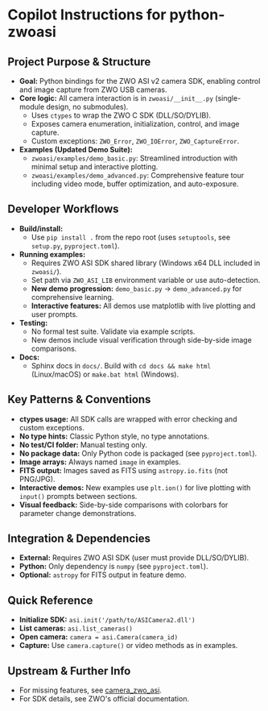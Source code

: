 # Copilot Instructions for python-zwoasi

## Project Purpose & Structure
- **Goal:** Python bindings for the ZWO ASI v2 camera SDK, enabling control and image capture from ZWO USB cameras.
- **Core logic:** All camera interaction is in `zwoasi/__init__.py` (single-module design, no submodules).
  - Uses `ctypes` to wrap the ZWO C SDK (DLL/SO/DYLIB).
  - Exposes camera enumeration, initialization, control, and image capture.
  - Custom exceptions: `ZWO_Error`, `ZWO_IOError`, `ZWO_CaptureError`.
- **Examples (Updated Demo Suite):**
  - `zwoasi/examples/demo_basic.py`: Streamlined introduction with minimal setup and interactive plotting.
  - `zwoasi/examples/demo_advanced.py`: Comprehensive feature tour including video mode, buffer optimization, and auto-exposure.

## Developer Workflows
- **Build/install:**
  - Use `pip install .` from the repo root (uses `setuptools`, see `setup.py`, `pyproject.toml`).
- **Running examples:**
  - Requires ZWO ASI SDK shared library (Windows x64 DLL included in `zwoasi/`).
  - Set path via `ZWO_ASI_LIB` environment variable or use auto-detection.
  - **New demo progression:** `demo_basic.py` → `demo_advanced.py` for comprehensive learning.
  - **Interactive features:** All demos use matplotlib with live plotting and user prompts.
- **Testing:**
  - No formal test suite. Validate via example scripts.
  - New demos include visual verification through side-by-side image comparisons.
- **Docs:**
  - Sphinx docs in `docs/`. Build with `cd docs && make html` (Linux/macOS) or `make.bat html` (Windows).

## Key Patterns & Conventions
- **ctypes usage:** All SDK calls are wrapped with error checking and custom exceptions.
- **No type hints:** Classic Python style, no type annotations.
- **No test/CI folder:** Manual testing only.
- **No package data:** Only Python code is packaged (see `pyproject.toml`).
- **Image arrays:** Always named `image` in examples.
- **FITS output:** Images saved as FITS using `astropy.io.fits` (not PNG/JPG).
- **Interactive demos:** New examples use `plt.ion()` for live plotting with `input()` prompts between sections.
- **Visual feedback:** Side-by-side comparisons with colorbars for parameter change demonstrations.

## Integration & Dependencies
- **External:** Requires ZWO ASI SDK (user must provide DLL/SO/DYLIB).
- **Python:** Only dependency is `numpy` (see `pyproject.toml`).
- **Optional:** `astropy` for FITS output in feature demo.

## Quick Reference
- **Initialize SDK:** `asi.init('/path/to/ASICamera2.dll')`
- **List cameras:** `asi.list_cameras()`
- **Open camera:** `camera = asi.Camera(camera_id)`
- **Capture:** Use `camera.capture()` or video methods as in examples.

## Upstream & Further Info
- For missing features, see [camera_zwo_asi](https://github.com/MPI-IS/camera_zwo_asi).
- For SDK details, see ZWO's official documentation.
